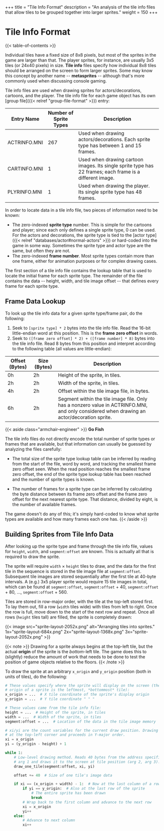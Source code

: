 +++
title = "Tile Info Format"
description = "An analysis of the tile info files that allow tiles to be grouped together into larger sprites."
weight = 150
+++

# Tile Info Format

{{< table-of-contents >}}

Individual tiles have a fixed size of 8x8 pixels, but most of the sprites in the game are larger than that. The player sprites, for instance, are usually 3x5 tiles (or 24x40 pixels) in size. **Tile info** files specify how individual 8x8 tiles should be arranged on the screen to form larger sprites. Some may know this concept by another name -- **metasprites** -- although that's more commonly used when discussing console gaming.

Tile info files are used when drawing sprites for actors/decorations, cartoons, and the player. The tile info file for each game object has its own [group file]({{< relref "group-file-format" >}}) entry:

Entry Name   | Number of Sprite Types  | Description
-------------|-------------------------|------------
ACTRINFO.MNI | 267                     | Used when drawing actors/decorations. Each sprite type has between 1 and 15 frames.
CARTINFO.MNI | 1                       | Used when drawing cartoon images. Its single sprite type has 22 frames; each frame is a different image.
PLYRINFO.MNI | 1                       | Used when drawing the player. Its single sprite type has 48 frames.

In order to locate data in a tile info file, two pieces of information need to be known:

* The zero-indexed **sprite type** number. This is simple for the cartoons and player; since each only defines a single sprite type, 0 can be used. For the actors and decorations, the sprite type is tied to the [actor type]({{< relref "databases/actor#normal-actors" >}}) or hard-coded into the game in some way. Sometimes the sprite type and actor type are the same, but often they are not.
* The zero-indexed **frame number**. Most sprite types contain more than one frame, either for animation purposes or for complex drawing cases.

The first section of a tile info file contains the lookup table that is used to locate the initial frame for each sprite type. The remainder of the file contains the data -- height, width, and tile image offset -- that defines every frame for each sprite type.

## Frame Data Lookup

To look up the tile info data for a given sprite type/frame pair, do the following:

1. Seek to `[sprite type] * 2` bytes into the tile info file. Read the 16-bit little-endian word at this position. This is the **frame zero offset** in words.
2. Seek to `([frame zero offset] * 2) + ([frame number] * 8)` bytes into the tile info file. Read 8 bytes from this position and interpret according to the following table (all values are little-endian):

Offset (Bytes) | Size (Bytes) | Description
---------------|--------------|------------
0h             | 2h           | Height of the sprite, in tiles.
2h             | 2h           | Width of the sprite, in tiles.
4h             | 2h           | Offset within the tile image file, in bytes.
6h             | 2h           | Segment within the tile image file. Only has a nonzero value in ACTRINFO.MNI, and only considered when drawing an actor/decoration sprite.

{{< aside class="armchair-engineer" >}}
**Go Fish**

The tile info files do not directly encode the total number of sprite types or frames that are available, but that information can usually be guessed by analyzing the files carefully:

* The total size of the sprite type lookup table can be inferred by reading from the start of the file, word by word, and tracking the smallest frame zero offset seen. When the read position reaches the smallest frame zero offset, the end of the sprite type lookup table has been reached and the number of sprite types is known.

* The number of frames for a sprite type can be inferred by calculating the byte distance between its frame zero offset and the frame zero offset for the next nearest sprite type. That distance, divided by eight, is the number of available frames.

The game doesn't do any of this; it's simply hard-coded to know what sprite types are available and how many frames each one has.
{{< /aside >}}

## Building Sprites from Tile Info Data

After looking up the sprite type and frame through the tile info file, values for `height`, `width`, and `segment:offset` are known. This is actually all that is required to draw the sprite.

The sprite will require `width` &times; `height` tiles to draw, and the data for the first tile in the sequence is stored in the tile image file at `segment:offset`. Subsequent tile images are stored sequentially after the first tile at 40-byte intervals. A (e.g.) 3x5 player sprite would require 15 tile images in total, which can be found at `segment:offset`, `segment:offset` + 40, `segment:offset` + 80, ..., `segment:offset` + 560.

Tiles are stored in row-major order, with the tile at the top-left stored first. To lay them out, fill a row (`width` tiles wide) with tiles from left to right. Once the row is full, move down to the start of the next row and repeat. Once all rows (`height` tiles tall) are filled, the sprite is completely drawn:

{{< image src="sprite-layout-2052x.png"
    alt="Arranging tiles into sprites."
    1x="sprite-layout-684x.png"
    2x="sprite-layout-1368x.png"
    3x="sprite-layout-2052x.png" >}}

{{< note >}}
Drawing for a sprite always begins at the top-left tile, but the actual **origin** of the sprite is the _bottom_-left tile. The game does this to (slightly) reduce the amount of work that needs to be done to test the position of game objects relative to the floors.
{{< /note >}}

To draw the sprite at an arbitrary `x_origin` and `y_origin` position (both in units of tiles), do the following:

```python
# These values specify where the sprite will display on the screen (the
# origin of a sprite is the leftmost, *bottommost* tile):
x_origin = ...  # X tile coordinate of the sprite's display origin
y_origin = ...  # Y tile coordinate " " "

# These values came from the tile info file:
height = ...  # Height of the sprite, in tiles
width = ...  # Width of the sprite, in tiles
segment:offset = ...  # Location of the data in the tile image memory

# xi/yi are the count variables for the current draw position. Drawing starts
# at the top-left corner and proceeds in Y-major order.
xi = x_origin
yi = (y_origin - height) + 1

while 1:
    # Low-level drawing method. Reads 40 bytes from the address specified in
    # arg 1 and draws it to the screen at tile position (arg 2, arg 3).
    draw_one_tile(segment:offset, xi, yi)

    offset += 40  # Size of one tile's image data

    if xi == (x_origin + width) - 1:  # Now at the last column of a row
        if yi == y_origin:  # Also at the last row of the sprite
            # The entire sprite has been drawn
            break
        # Wrap back to the first column and advance to the next row
        xi = x_origin
        yi++
    else:
        # Advance to next column
        xi++
```
